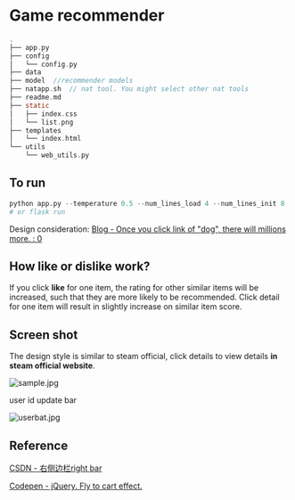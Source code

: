 # Game recommender

```c
.
├── app.py
├── config
│   └── config.py
├── data
├── model  //recommender models
├── natapp.sh  // nat tool. You might select other nat tools
├── readme.md
├── static
│   ├── index.css
│   └── list.png
├── templates
│   └── index.html
└── utils
    └── web_utils.py
```

## To run

````python
python app.py --temperature 0.5 --num_lines_load 4 --num_lines_init 8
# or flask run
````

Design consideration: [Blog - Once you click link of "dog", there will millions more. : 0]()

## How like or dislike work?

If you click **like** for one item, the rating for other similar items will be increased, such that they are more likely to be recommended. Click detail for one item will result in slightly increase on similar item score.

## Screen shot

The design style is similar to steam official, click details to view details **in steam official website**.

![sample.jpg](https://i.loli.net/2021/07/06/4Nw6nY2sSxbyeKM.jpg)

user id update bar

![userbat.jpg](https://i.loli.net/2021/07/06/gUhDEcTKrtWwlby.jpg)

## Reference

[CSDN - 右侧边栏right bar](https://blog.csdn.net/wenjiusui8083/article/details/79053397)

[Codepen - jQuery. Fly to cart effect.](https://codepen.io/elmahdim/pen/tEeDn)

